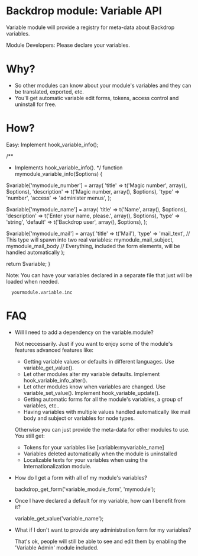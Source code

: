 
Backdrop module: Variable API
===========================

Variable module will provide a registry for meta-data about Backdrop variables.

Module Developers: Please declare your variables.

Why?
====
- So other modules can know about your module's variables and they can be translated, exported, etc.
- You'll get automatic variable edit forms, tokens, access control and uninstall for free.

How?
====
Easy: Implement hook_variable_info();

/**
 * Implements hook_variable_info().
 */
function mymodule_variable_info($options) {

  $variable['mymodule_number'] = array(
    'title' => t('Magic number', array(), $options),
    'description' => t('Magic number, array(), $options),
    'type' => 'number',
    'access' => 'administer menus',
  );

  $variable['mymodule_name'] = array(
    'title' => t('Name', array(), $options),
    'description' => t('Enter your name, please.', array(), $options),
    'type' => 'string',
    'default' => t('Backdrop user', array(), $options),
  );

  $variable['mymodule_mail'] = array(
    'title' => t('Mail'),
    'type' => 'mail_text',
    // This type will spawn into two real variables: mymodule_mail_subject, mymodule_mail_body
    // Everything, included the form elements, will be handled automatically
  );

  return $variable;
}

Note: You can have your variables declared in a separate file that just will be loaded when needed.

      yourmodule.variable.inc

FAQ
===

- Will I need to add a dependency on the variable.module?

  Not neccessarily. Just if you want to enjoy some of the module's features advanced features like:
  - Getting variable values or defaults in different languages. Use variable_get_value().
  - Let other modules alter my variable defaults. Implement hook_variable_info_alter().
  - Let other modules know when variables are changed. Use variable_set_value(). Implement hook_variable_update().
  - Getting automatic forms for all the module's variables, a group of variables, etc..
  - Having variables with multiple values handled automatically like mail body and subject or variables for node types.

  Otherwise you can just provide the meta-data for other modules to use. You still get:
  - Tokens for your variables like [variable:myvariable_name]
  - Variables deleted automatically when the module is uninstalled
  - Localizable texts for your variables when using the Internationalization module.

- How do I get a form with all of my module's variables?

  backdrop_get_form('variable_module_form', 'mymodule');

- Once I have declared a default for my variable, how can I benefit from it?

  variable_get_value('variable_name');

- What if I don't want to provide any administration form for my variables?

  That's ok, people will still be able to see and edit them by enabling the 'Variable Admin' module included.
